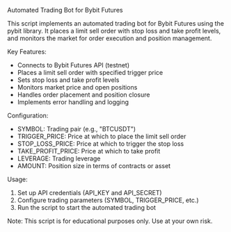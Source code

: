 
Automated Trading Bot for Bybit Futures

This script implements an automated trading bot for Bybit Futures using the pybit library.
It places a limit sell order with stop loss and take profit levels, and monitors the market
for order execution and position management.

Key Features:
- Connects to Bybit Futures API (testnet)
- Places a limit sell order with specified trigger price
- Sets stop loss and take profit levels
- Monitors market price and open positions
- Handles order placement and position closure
- Implements error handling and logging

Configuration:
- SYMBOL: Trading pair (e.g., "BTCUSDT")
- TRIGGER_PRICE: Price at which to place the limit sell order
- STOP_LOSS_PRICE: Price at which to trigger the stop loss
- TAKE_PROFIT_PRICE: Price at which to take profit
- LEVERAGE: Trading leverage
- AMOUNT: Position size in terms of contracts or asset

Usage:
1. Set up API credentials (API_KEY and API_SECRET)
2. Configure trading parameters (SYMBOL, TRIGGER_PRICE, etc.)
3. Run the script to start the automated trading bot

Note: This script is for educational purposes only. Use at your own risk.


